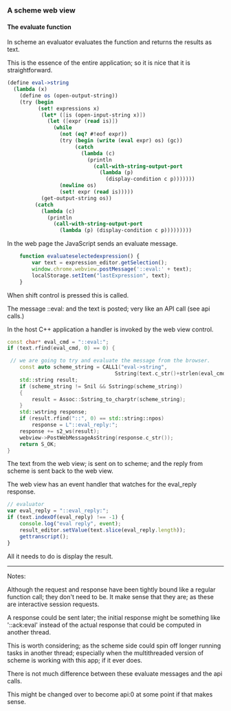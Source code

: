 ### A scheme web view

#### The evaluate function

In scheme an evaluator evaluates the function and returns the results as text.

This is the essence of the entire application; so it is nice that it is straightforward.

```Scheme
(define eval->string
  (lambda (x)
    (define os (open-output-string))
    (try (begin
          (set! expressions x)
           (let* ([is (open-input-string x)])
             (let ([expr (read is)])
               (while
                 (not (eq? #!eof expr))
                 (try (begin (write (eval expr) os) (gc))
                      (catch
                        (lambda (c)
                          (println
                            (call-with-string-output-port
                              (lambda (p) 
                                (display-condition c p)))))))
                 (newline os)
                 (set! expr (read is)))))
           (get-output-string os))
         (catch
           (lambda (c)
             (println
               (call-with-string-output-port
                 (lambda (p) (display-condition c p)))))))))
```

In the web page the JavaScript sends an evaluate message.

```JavaScript
    function evaluateselectedexpression() {
        var text = expression_editor.getSelection();
        window.chrome.webview.postMessage('::eval:' + text);
        localStorage.setItem("lastExpression", text);
    }
```

When shift control is pressed this is called.

The message ::eval: and the text is posted; very like an API call (see api calls.)

In the host C++ application a handler is invoked by the web view control.

```C++
const char* eval_cmd = "::eval:";
if (text.rfind(eval_cmd, 0) == 0) {

 // we are going to try and evaluate the message from the browser.
    const auto scheme_string = CALL1("eval->string", 
                                   Sstring(text.c_str()+strlen(eval_cmd)));
    std::string result;
    if (scheme_string != Snil && Sstringp(scheme_string))
    {
        result = Assoc::Sstring_to_charptr(scheme_string);
    }
    std::wstring response;
    if (result.rfind("::", 0) == std::string::npos)
        response = L"::eval_reply:";
    response += s2_ws(result);
    webview->PostWebMessageAsString(response.c_str());
    return S_OK;
}
```

The text from the web view; is sent on to scheme; and the reply from scheme is sent back to the web view.

The web view has an event handler that watches for the eval_reply response.



```JavaScript
// evaluator
var eval_reply = "::eval_reply:";
if (text.indexOf(eval_reply) !== -1) {
    console.log("eval reply", event);
    result_editor.setValue(text.slice(eval_reply.length));
    gettranscript();
}
```

All it needs to do is display the result.

------

Notes:

Although the request and response have been tightly bound like a regular function call; they don't need to be. It make sense that they are; as these are interactive session requests.

A response could be sent later; the initial response might be something like '::ack:eval' instead of the actual response that could be computed in another thread.

This is worth considering; as the scheme side could spin off longer running tasks in another thread; especially when the multithreaded version of scheme is working with this app; if it ever does.

There is not much difference between these evaluate messages and the api calls.

This might be changed over to become api:0 at some point if that makes sense.








